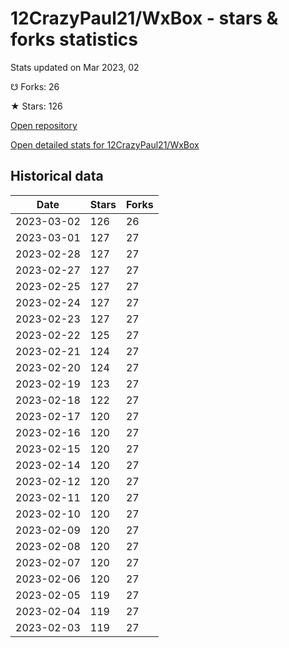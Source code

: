 # 12CrazyPaul21/WxBox - stars & forks statistics

Stats updated on Mar 2023, 02

☋ Forks: 26

★ Stars: 126

[Open repository](https://github.com/12CrazyPaul21/WxBox)

[Open detailed stats for 12CrazyPaul21/WxBox](https://reviewgithub.com/rep/12CrazyPaul21/WxBox)

## Historical data
| Date | Stars | Forks |
|------|-------|-------|
| 2023-03-02 | 126 | 26 | 
| 2023-03-01 | 127 | 27 | 
| 2023-02-28 | 127 | 27 | 
| 2023-02-27 | 127 | 27 | 
| 2023-02-25 | 127 | 27 | 
| 2023-02-24 | 127 | 27 | 
| 2023-02-23 | 127 | 27 | 
| 2023-02-22 | 125 | 27 | 
| 2023-02-21 | 124 | 27 | 
| 2023-02-20 | 124 | 27 | 
| 2023-02-19 | 123 | 27 | 
| 2023-02-18 | 122 | 27 | 
| 2023-02-17 | 120 | 27 | 
| 2023-02-16 | 120 | 27 | 
| 2023-02-15 | 120 | 27 | 
| 2023-02-14 | 120 | 27 | 
| 2023-02-12 | 120 | 27 | 
| 2023-02-11 | 120 | 27 | 
| 2023-02-10 | 120 | 27 | 
| 2023-02-09 | 120 | 27 | 
| 2023-02-08 | 120 | 27 | 
| 2023-02-07 | 120 | 27 | 
| 2023-02-06 | 120 | 27 | 
| 2023-02-05 | 119 | 27 | 
| 2023-02-04 | 119 | 27 | 
| 2023-02-03 | 119 | 27 | 

